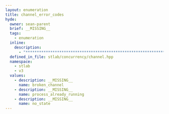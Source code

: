 ```yaml
---
layout: enumeration
title: channel_error_codes
hyde:
  owner: sean-parent
  brief: __MISSING__
  tags:
    - enumeration
  inline:
    description:
      - "***********************************************************************************************"
  defined_in_file: stlab/concurrency/channel.hpp
  namespace:
    - stlab
    - v3
  values:
    - description: __MISSING__
      name: broken_channel
    - description: __MISSING__
      name: process_already_running
    - description: __MISSING__
      name: no_state
---
```

